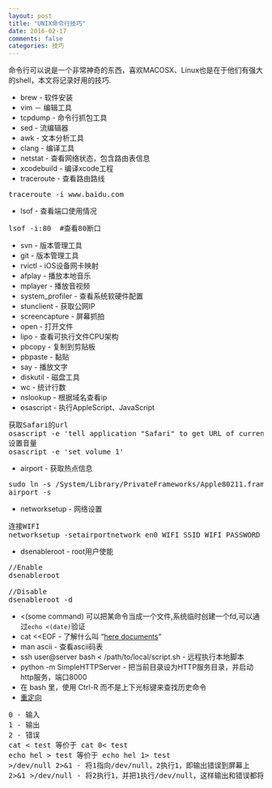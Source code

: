 ```yaml
---
layout: post
title: "UNIX命令行技巧"
date: 2016-02-17
comments: false
categories: 技巧
---
```


命令行可以说是一个非常神奇的东西，喜欢MACOSX、Linux也是在于他们有强大的shell，本文将记录好用的技巧.

* brew - 软件安装
* vim － 编辑工具
* tcpdump - 命令行抓包工具
* sed - 流编辑器
* awk - 文本分析工具
* clang - 编译工具
* netstat - 查看网络状态，包含路由表信息
* xcodebuild - 编译xcode工程
* traceroute - 查看路由路线
<pre>
traceroute -i www.baidu.com
</pre>
* lsof - 查看端口使用情况
<pre>
lsof -i:80  #查看80断口
</pre>
* svn - 版本管理工具
* git - 版本管理工具
* rvictl - iOS设备网卡映射
* afplay - 播放本地音乐
* mplayer - 播放音视频
* system_profiler - 查看系统软硬件配置
* stunclient - 获取公网IP
* screencapture - 屏幕抓拍
* open - 打开文件
* lipo - 查看可执行文件CPU架构
* pbcopy - 复制到剪贴板
* pbpaste - 黏贴
* say - 播放文字
* diskutil - 磁盘工具
* wc - 统计行数
* nslookup - 根据域名查看ip
* osascript - 执行AppleScript、JavaScript
<pre>
获取Safari的url
osascript -e 'tell application "Safari" to get URL of current tab of front window'
设置音量
osascript -e 'set volume 1'
</pre>
* airport - 获取热点信息
<pre>
sudo ln -s /System/Library/PrivateFrameworks/Apple80211.framework/Versions/Current/Resources/airport /usr/local/bin/airport
airport -s
</pre>
* networksetup - 网络设置
<pre>
连接WIFI
networksetup -setairportnetwork en0 WIFI_SSID WIFI_PASSWORD
</pre>
* dsenableroot - root用户使能
<pre>
//Enable
dsenableroot

//Disable
dsenableroot -d
</pre>

* <(some command) 可以把某命令当成一个文件,系统临时创建一个fd,可以通过`echo <(date)`验证
* cat <<EOF - 了解什么叫 “[here documents](http://zh.wikipedia.org/wiki/Here文档)”
* man ascii - 查看ascii码表
* ssh user@server bash < /path/to/local/script.sh - 远程执行本地脚本
* python -m SimpleHTTPServer - 把当前目录设为HTTP服务目录，并启动http服务，端口8000
* 在 bash 里，使用 Ctrl-R 而不是上下光标键来查找历史命令
* [重定向](https://www.ustack.com/blog/有关-shell-重定向那些你不知道的故事/)
<pre>
0 - 输入
1 - 输出
2 - 错误
cat < test 等价于 cat 0< test
echo hel > test 等价于 echo hel 1> test
>/dev/null 2>&1 - 将1指向/dev/null，2执行1，即输出错误到屏幕上
2>&1 >/dev/null - 将2执行1，并把1执行/dev/null，这样输出和错误都将输出到/dev/null,即输出和错误都不输出到屏幕上
</pre>